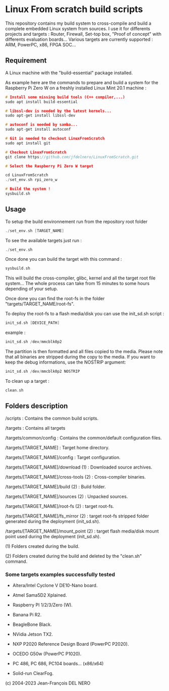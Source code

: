 # Linux From scratch build scripts

This repository contains my build system to cross-compile and build a complete embedded Linux system from sources.
I use it for differents projects and targets : Router, Firewall, Set-top box, "Proof of concept" with differents evaluation boards...
Various targets are currently supported : ARM, PowerPC, x86, FPGA SOC...

## Requirement

A Linux machine with the "build-essential" package installed.

As example here are the commands to prepare and build a system for the Raspberry Pi Zero W on a freshly installed Linux Mint 20.1 machine :

```c
# Install some missing build tools (C++ compiler,...)
sudo apt install build-essential

# libssl-dev is needed by the latest kernels...
sudo apt-get install libssl-dev

# autoconf is needed by samba...
sudo apt-get install autoconf

# Git is needed to checkout LinuxFromScratch
sudo apt install git

# Checkout LinuxFromScratch
git clone https://github.com/jfdelnero/LinuxFromScratch.git

# Select the Raspberry Pi Zero W target

cd LinuxFromScratch
./set_env.sh rpi_zero_w

# Build the system !
sysbuild.sh
```


## Usage

To setup the build environnement run from the repository root folder

```c
./set_env.sh [TARGET_NAME]
```

To see the available targets just run :

```c
./set_env.sh
```

Once done you can build the target with this command :

```c
sysbuild.sh
```

This will build the cross-compiler, glibc, kernel and all the target root file system...
The whole process can take from 15 minutes to some hours depending of your setup.

Once done you can find the root-fs in the folder "targets/TARGET_NAME/root-fs".

To deploy the root-fs to a flash media/disk you can use the init_sd.sh script :

```c
init_sd.sh [DEVICE_PATH]
```

example :

```c
init_sd.sh /dev/mmcblk0p2
```

The partition is then formatted and all files copied to the media.
Please note that all binaries are stripped during the copy to the media.
If you want to keep the debug informations, use the NOSTRIP argument:

```c
init_sd.sh /dev/mmcblk0p2 NOSTRIP
```

To clean up a target :

```c
clean.sh
```

## Folders description

/scripts : Contains the common build scripts.

/targets : Contains all targets

/targets/common/config : Contains the common/default configuration files.

/targets/[TARGET_NAME] : Target home directory.

/targets/[TARGET_NAME]/config : Target configuration.

/targets/[TARGET_NAME]/download (1) : Downloaded source archives.

/targets/[TARGET_NAME]/cross-tools (2) : Cross-compiler binaries.

/targets/[TARGET_NAME]/build (2) : Build folder.

/targets/[TARGET_NAME]/sources (2) : Unpacked sources.

/targets/[TARGET_NAME]/root-fs (2) : target root-fs.

/targets/[TARGET_NAME]/fs_mirror (2) : target root-fs stripped folder generated during the deployment (init_sd.sh).

/targets/[TARGET_NAME]/mount_point (2) : target flash media/disk mount point used during the deployment (init_sd.sh).

(1) Folders created during the build.

(2) Folders created during the build and deleted by the "clean.sh" command.

### Some targets examples successfully tested

- Altera/Intel Cyclone V DE10-Nano board.

- Atmel Sama5D2 Xplained.

- Raspberry PI 1/2/3/Zero (W).

- Banana Pi R2.

- BeagleBone Black.

- NVidia Jetson TX2.

- NXP P2020 Reference Design Board (PowerPC P2020).

- OCEDO G50w (PowerPC P1020).

- PC 486, PC 686, PC104 boards... (x86/x64)

- Solid-run ClearFog.

(c) 2004-2023 Jean-François DEL NERO
